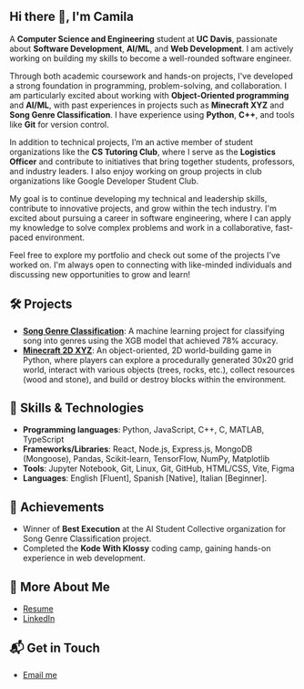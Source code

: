 ## Hi there 👋, I'm Camila
A **Computer Science and Engineering** student at **UC Davis**, passionate about **Software Development**, **AI/ML**, and **Web Development**. I am actively working on building my skills to become a well-rounded software engineer.

Through both academic coursework and hands-on projects, I've developed a strong foundation in programming, problem-solving, and collaboration. I am particularly excited about working with **Object-Oriented programming** and **AI/ML**, with past experiences in projects such as **Minecraft XYZ** and **Song Genre Classification**. I have experience using **Python**, **C++**, and tools like **Git** for version control.

In addition to technical projects, I’m an active member of student organizations like the **CS Tutoring Club**, where I serve as the **Logistics Officer** and contribute to initiatives that bring together students, professors, and industry leaders. I also enjoy working on group projects in club organizations like Google Developer Student Club.

My goal is to continue developing my technical and leadership skills, contribute to innovative projects, and grow within the tech industry. I'm excited about pursuing a career in software engineering, where I can apply my knowledge to solve complex problems and work in a collaborative, fast-paced environment.

Feel free to explore my portfolio and check out some of the projects I’ve worked on. I'm always open to connecting with like-minded individuals and discussing new opportunities to grow and learn!

## 🛠️ Projects
- [**Song Genre Classification**](https://github.com/ReehalS/TeamTBD_SongClassifier): A machine learning project for classifying song into genres using the XGB model that achieved 78% accuracy. 
- [**Minecraft 2D XYZ**](https://github.com/CCEW/Project-CS1111): An object-oriented, 2D world-building game in Python, where players can explore a procedurally generated 30x20 grid world, interact with various objects (trees, rocks, etc.), collect resources (wood and stone), and build or destroy blocks within the environment.

## 🔧 Skills & Technologies
- **Programming languages**: Python, JavaScript, C++, C, MATLAB, TypeScript
- **Frameworks/Libraries**: React, Node.js, Express.js, MongoDB (Mongoose), Pandas, Scikit-learn, TensorFlow, NumPy, Matplotlib
- **Tools**: Jupyter Notebook, Git, Linux, Git, GitHub, HTML/CSS, Vite, Figma
- **Languages**: English [Fluent], Spanish [Native], Italian [Beginner].

## 🎯 Achievements
- Winner of **Best Execution** at the AI Student Collective organization for Song Genre Classification project.
- Completed the **Kode With Klossy** coding camp, gaining hands-on experience in web development.

## 📎 More About Me
- [Resume](https://drive.google.com/file/d/1C4kEVZPAEKut3xkmYiEGVHOyXDgJPyuf/view?usp=sharing)
- [LinkedIn](https://linkedin.com/in/cninofra)

## 📬 Get in Touch
- [Email me](mailto:canino@ucdavis.edu)
